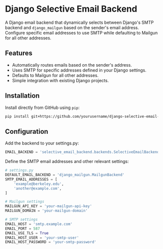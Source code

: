 # Django Selective Email Backend

A Django email backend that dynamically selects between Django's SMTP backend and `django_mailgun` based on the sender's email address. Configure specific email addresses to use SMTP while defaulting to Mailgun for all other addresses.

## Features
- Automatically routes emails based on the sender's address.
- Uses SMTP for specific addresses defined in your Django settings.
- Defaults to Mailgun for all other addresses.
- Simple integration with existing Django projects.

## Installation

Install directly from GitHub using `pip`:

```bash
pip install git+https://github.com/yourusername/django-selective-email-backend.git
```

## Configuration

Add the backend to your settings.py:

```python
EMAIL_BACKEND = 'selective_email_backend.backends.SelectiveEmailBackend'
```

Define the SMTP email addresses and other relevant settings:


```python
# settings.py
DEFAULT_EMAIL_BACKEND = 'django_mailgun.MailgunBackend'
SMTP_EMAIL_ADDRESSES = [
    'example@berkeley.edu',
    'another@example.com',
]

# Mailgun settings
MAILGUN_API_KEY = 'your-mailgun-api-key'
MAILGUN_DOMAIN = 'your-mailgun-domain'

# SMTP settings
EMAIL_HOST = 'smtp.example.com'
EMAIL_PORT = 587
EMAIL_USE_TLS = True
EMAIL_HOST_USER = 'your-smtp-user'
EMAIL_HOST_PASSWORD = 'your-smtp-password'

```
